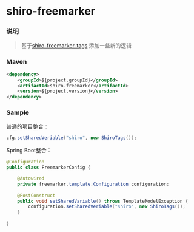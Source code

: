 # shiro-freemarker


### 说明

 > 基于[shiro-freemarker-tags](https://github.com/zhoushuaichang/shiro-freemarker-tags) 添加一些新的逻辑


### Maven

``` xml
<dependency>
	<groupId>${project.groupId}</groupId>
	<artifactId>shiro-freemarker</artifactId>
	<version>${project.version}</version>
</dependency>
```

### Sample

普通的项目整合：
```java
cfg.setSharedVeriable("shiro", new ShiroTags());
```

Spring Boot整合：

```java
@Configuration
public class FreemarkerConfig {

	@Autowired
	private freemarker.template.Configuration configuration;
	
	@PostConstruct
	public void setSharedVariable() throws TemplateModelException {
		configuration.setSharedVeriable("shiro", new ShiroTags());
	}
	 
}
```